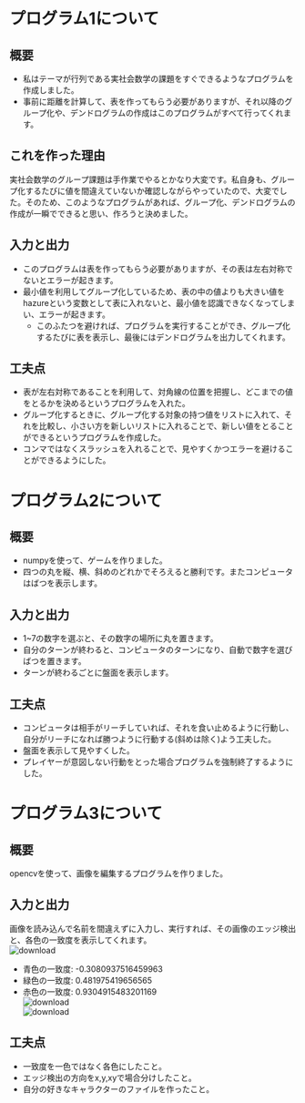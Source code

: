 # プログラム1について
## 概要
* 私はテーマが行列である実社会数学の課題をすぐできるようなプログラムを作成しました。  
* 事前に距離を計算して、表を作ってもらう必要がありますが、それ以降のグループ化や、デンドログラムの作成はこのプログラムがすべて行ってくれます。  
## これを作った理由
実社会数学のグループ課題は手作業でやるとかなり大変です。私自身も、グループ化するたびに値を間違えていないか確認しながらやっていたので、大変でした。そのため、このようなプログラムがあれば、グループ化、デンドログラムの作成が一瞬でできると思い、作ろうと決めました。
## 入力と出力
* このプログラムは表を作ってもらう必要がありますが、その表は左右対称でないとエラーが起きます。  
* 最小値を利用してグループ化しているため、表の中の値よりも大きい値をhazureという変数として表に入れないと、最小値を認識できなくなってしまい、エラーが起きます。  
   * このふたつを避ければ、プログラムを実行することができ、グループ化するたびに表を表示し、最後にはデンドログラムを出力してくれます。  
## 工夫点
* 表が左右対称であることを利用して、対角線の位置を把握し、どこまでの値をとるかを決めるというプログラムを入れた。  
* グループ化するときに、グループ化する対象の持つ値をリストに入れて、それを比較し、小さい方を新しいリストに入れることで、新しい値をとることができるというプログラムを作成した。  
* コンマではなくスラッシュを入れることで、見やすくかつエラーを避けることができるようにした。  
# プログラム2について
## 概要
* numpyを使って、ゲームを作りました。  
* 四つの丸を縦、横、斜めのどれかでそろえると勝利です。またコンピュータはばつを表示します。  
## 入力と出力
* 1~7の数字を選ぶと、その数字の場所に丸を置きます。  
* 自分のターンが終わると、コンピュータのターンになり、自動で数字を選びばつを置きます。  
* ターンが終わるごとに盤面を表示します。  
## 工夫点
* コンピュータは相手がリーチしていれば、それを食い止めるように行動し、自分がリーチになれば勝つように行動する(斜めは除く)よう工夫した。  
* 盤面を表示して見やすくした。  
* プレイヤーが意図しない行動をとった場合プログラムを強制終了するようにした。  
# プログラム3について
## 概要
opencvを使って、画像を編集するプログラムを作りました。
## 入力と出力
画像を読み込んで名前を間違えずに入力し、実行すれば、その画像のエッジ検出と、各色の一致度を表示してくれます。  
![download](https://github.com/yossy-goddog/Prog2kakushin/assets/153153319/a77e53ea-70dc-443c-9a05-686e15c12c14)  
* 青色の一致度: -0.3080937516459963  
* 緑色の一致度: 0.481975419656565  
* 赤色の一致度: 0.9304915483201169   
![download](https://github.com/yossy-goddog/Prog2kakushin/assets/153153319/b6d6a3b9-0480-44ad-b31c-b920b3afc2ee)  
![download](https://github.com/yossy-goddog/Prog2kakushin/assets/153153319/45e7fdea-1ead-43f5-92f8-032e5154c11d)
## 工夫点
* 一致度を一色ではなく各色にしたこと。  
* エッジ検出の方向をx,y,xyで場合分けしたこと。  
* 自分の好きなキャラクターのファイルを作ったこと。  

